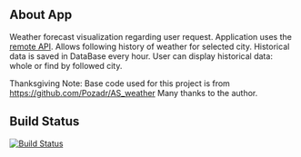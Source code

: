 ## About App

Weather forecast visualization regarding user request. Application uses the [remote API](https://www.metaweather.com/api/).
Allows following history of weather for selected city. Historical data is saved in DataBase every hour. 
User can display historical data: whole or find by followed city.

Thanksgiving Note: Base code used for this project is from https://github.com/Pozadr/AS_weather  Many thanks to the author.

## Build Status
[![Build Status](https://cicd.brainupgrade.in/buildStatus/icon?job=weather-service)](https://cicd.brainupgrade.in/job/weather-service/)


